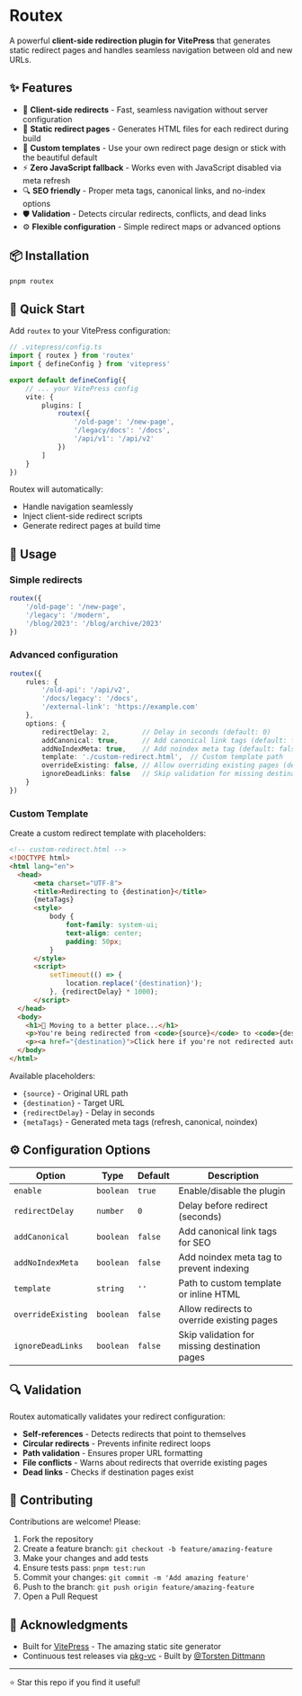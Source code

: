 # Routex

A powerful **client-side redirection plugin for VitePress** that generates static redirect pages and handles seamless
navigation between old and new URLs.

## ✨ Features

- 🔄 **Client-side redirects** - Fast, seamless navigation without server configuration
- 📄 **Static redirect pages** - Generates HTML files for each redirect during build
- 🎨 **Custom templates** - Use your own redirect page design or stick with the beautiful default
- ⚡ **Zero JavaScript fallback** - Works even with JavaScript disabled via meta refresh
- 🔍 **SEO friendly** - Proper meta tags, canonical links, and no-index options
- 🛡️ **Validation** - Detects circular redirects, conflicts, and dead links
- ⚙️ **Flexible configuration** - Simple redirect maps or advanced options

## 📦 Installation

```bash
pnpm routex
```

## 🚀 Quick Start

Add `routex` to your VitePress configuration:

```ts
// .vitepress/config.ts
import { routex } from 'routex'
import { defineConfig } from 'vitepress'

export default defineConfig({
    // ... your VitePress config
    vite: {
        plugins: [
            routex({
                '/old-page': '/new-page',
                '/legacy/docs': '/docs',
                '/api/v1': '/api/v2'
            })
        ]
    }
})
```

Routex will automatically:

- Handle navigation seamlessly
- Inject client-side redirect scripts
- Generate redirect pages at build time

## 📖 Usage

### Simple redirects

```ts
routex({
    '/old-page': '/new-page',
    '/legacy': '/modern',
    '/blog/2023': '/blog/archive/2023'
})
```

### Advanced configuration

```ts
routex({
    rules: {
        '/old-api': '/api/v2',
        '/docs/legacy': '/docs',
        '/external-link': 'https://example.com'
    },
    options: {
        redirectDelay: 2,        // Delay in seconds (default: 0)
        addCanonical: true,      // Add canonical link tags (default: false)
        addNoIndexMeta: true,    // Add noindex meta tag (default: false)
        template: './custom-redirect.html',  // Custom template path
        overrideExisting: false, // Allow overriding existing pages (default: false)
        ignoreDeadLinks: false   // Skip validation for missing destinations (default: false)
    }
})
```

### Custom Template

Create a custom redirect template with placeholders:

```html
<!-- custom-redirect.html -->
<!DOCTYPE html>
<html lang="en">
  <head>
      <meta charset="UTF-8">
      <title>Redirecting to {destination}</title>
      {metaTags}
      <style>
          body {
              font-family: system-ui;
              text-align: center;
              padding: 50px;
          }
      </style>
      <script>
          setTimeout(() => {
              location.replace('{destination}');
          }, {redirectDelay} * 1000);
      </script>
  </head>
  <body>
    <h1>🚀 Moving to a better place...</h1>
    <p>You're being redirected from <code>{source}</code> to <code>{destination}</code></p>
    <p><a href="{destination}">Click here if you're not redirected automatically</a></p>
  </body>
</html>
```

Available placeholders:

- `{source}` - Original URL path
- `{destination}` - Target URL
- `{redirectDelay}` - Delay in seconds
- `{metaTags}` - Generated meta tags (refresh, canonical, noindex)

## ⚙️ Configuration Options

| Option             | Type      | Default | Description                                   |
|--------------------|-----------|---------|-----------------------------------------------|
| `enable`           | `boolean` | `true`  | Enable/disable the plugin                     |
| `redirectDelay`    | `number`  | `0`     | Delay before redirect (seconds)               |
| `addCanonical`     | `boolean` | `false` | Add canonical link tags for SEO               |
| `addNoIndexMeta`   | `boolean` | `false` | Add noindex meta tag to prevent indexing      |
| `template`         | `string`  | `''`    | Path to custom template or inline HTML        |
| `overrideExisting` | `boolean` | `false` | Allow redirects to override existing pages    |
| `ignoreDeadLinks`  | `boolean` | `false` | Skip validation for missing destination pages |

## 🔍 Validation

Routex automatically validates your redirect configuration:

- **Self-references** - Detects redirects that point to themselves
- **Circular redirects** - Prevents infinite redirect loops
- **Path validation** - Ensures proper URL formatting
- **File conflicts** - Warns about redirects that override existing pages
- **Dead links** - Checks if destination pages exist

## 🤝 Contributing

Contributions are welcome! Please:

1. Fork the repository
2. Create a feature branch: `git checkout -b feature/amazing-feature`
3. Make your changes and add tests
4. Ensure tests pass: `pnpm test:run`
5. Commit your changes: `git commit -m 'Add amazing feature'`
6. Push to the branch: `git push origin feature/amazing-feature`
7. Open a Pull Request

## 🙏 Acknowledgments

- Built for [VitePress](https://vitepress.dev/) - The amazing static site generator
- Continuous test releases via [pkg-vc](https://pkg.vc) - Built
  by [@Torsten Dittmann](https://github.com/torstendittmann)

---

⭐ Star this repo if you find it useful!
